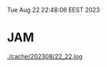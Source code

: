 Tue Aug 22 22:48:06 EEST 2023
# JAM
<a href='./cache/202308/22_22.log'>./cache/202308/22_22.log</a>

